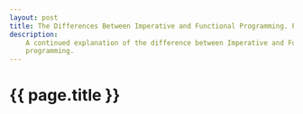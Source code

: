 ```yaml
---
layout: post
title: The Differences Between Imperative and Functional Programming. Part 1
description:
    A continued explanation of the difference between Imperative and Functional
    programming.
---
```


{{ page.title }}
================
